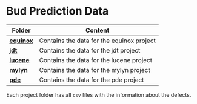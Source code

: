 # Bud Prediction Data

| Folder                      | Content                                                  |
| --------------------------- | -------------------------------------------------------- |
| [**equinox**](equinox/) | Contains the data for the equinox project |
| [**jdt**](jdt/)         | Contains the data for the jdt project     |
| [**lucene**](lucene/)   | Contains the data for the lucene project  |
| [**mylyn**](mylyn/)     | Contains the data for the mylyn project   |
| [**pde**](pde/)         | Contains the data for the pde project     |

Each project folder has all `csv` files with the information about the defects.
